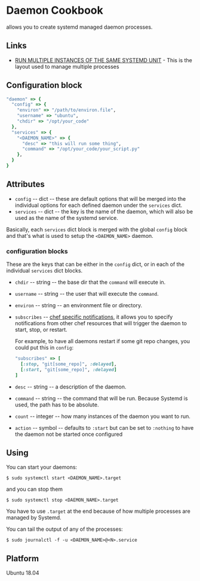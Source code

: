 # Daemon Cookbook

allows you to create systemd managed daemon processes.

## Links

* [RUN MULTIPLE INSTANCES OF THE SAME SYSTEMD UNIT](https://www.stevenrombauts.be/2019/01/run-multiple-instances-of-the-same-systemd-unit/) - This is the layout used to manage multiple processes


## Configuration block

```ruby
"daemon" => {
  "config" => {
    "environ" => "/path/to/environ.file",
    "username" => "ubuntu",
    "chdir" => "/opt/your_code"
  },
  "services" => {
    "<DAEMON_NAME>" => {
      "desc" => "this will run some thing",
      "command" => "/opt/your_code/your_script.py"
    },
  }
}
```


## Attributes

* `config` -- dict -- these are default options that will be merged into the individual options for each defined daemon under the `services` dict.
* `services` -- dict -- the key is the name of the daemon, which will also be used as the name of the systemd service.


Basically, each `services` dict block is merged with the global `config` block and that's what is used to setup the `<DAEMON_NAME>` daemon.


### configuration blocks

These are the keys that can be either in the `config` dict, or in each of the individual `services` dict blocks.

* `chdir` -- string -- the base dir that the `command` will execute in.
* `username` -- string -- the user that will execute the `command`.
* `environ` -- string -- an environment file or directory.
* `subscribes` -- [chef specific notifications](http://docs.getchef.com/resource_common.html#subscribes-syntax), it allows you to specify notifications from other chef resources that will trigger the daemon to start, stop, or restart.

	For example, to have all daemons restart if some git repo changes, you could put this in `config`:
	
	```ruby
	"subscribes" => [
	  [:stop, "git[some_repo]", :delayed],
	  [:start, "git[some_repo]", :delayed]
	]
	```

* `desc` -- string -- a description of the daemon.
* `command` -- string -- the command that will be run. Because Systemd is used, the path has to be absolute.
* `count` -- integer -- how many instances of the daemon you want to run.
* `action` -- symbol -- defaults to `:start` but can be set to `:nothing` to have the daemon not be started once configured


## Using

You can start your daemons:

    $ sudo systemctl start <DAEMON_NAME>.target

and you can stop them

    $ sudo systemctl stop <DAEMON_NAME>.target

You have to use `.target` at the end because of how multiple processes are managed by Systemd.

You can tail the output of any of the processes:

    $ sudo journalctl -f -u <DAEMON_NAME>@<N>.service


## Platform

Ubuntu 18.04

